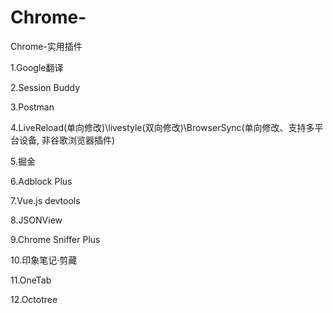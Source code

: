 # Chrome-
Chrome-实用插件

1.Google翻译

2.Session Buddy

3.Postman

4.LiveReload(单向修改)\livestyle(双向修改)\BrowserSync(单向修改、支持多平台设备, 非谷歌浏览器插件)

5.掘金 

6.Adblock Plus

7.Vue.js devtools

8.JSONView

9.Chrome Sniffer Plus

10.印象笔记·剪藏

11.OneTab

12.Octotree
